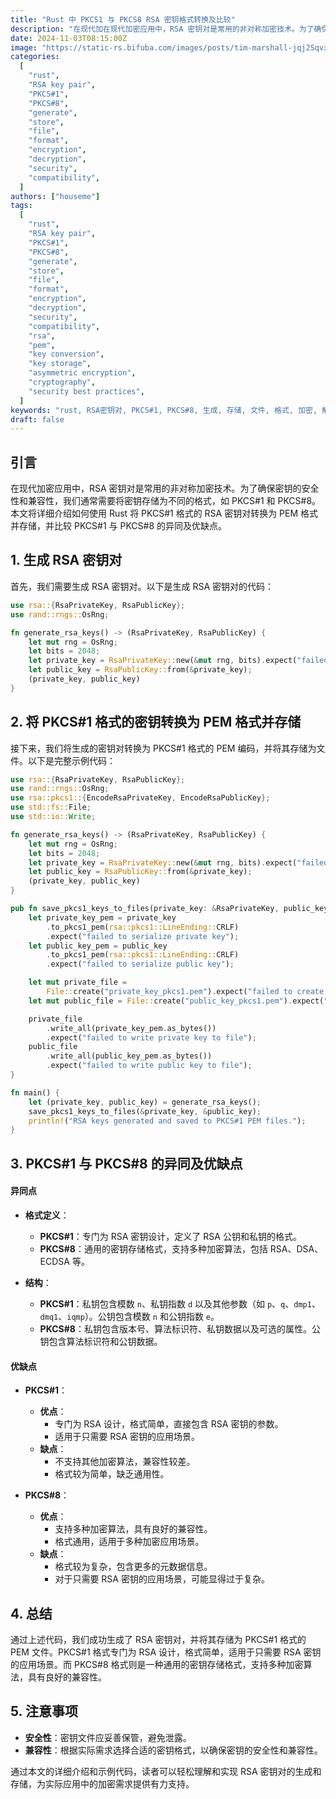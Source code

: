 ```yaml
---
title: "Rust 中 PKCS1 与 PKCS8 RSA 密钥格式转换及比较"
description: "在现代加在现代加密应用中，RSA 密钥对是常用的非对称加密技术。为了确保密钥的安全性和兼容性，我们通常需要将密钥存储为不同的格式，如 PKCS#1 和 PKCS#8。本文将详细介绍如何使用 Rust 将 PKCS#1 格式的 RSA 密钥对转换为 PEM 格式并存储，并比较 PKCS#1 与 PKCS#8 的异同及优缺点。"
date: 2024-11-03T08:15:00Z
image: "https://static-rs.bifuba.com/images/posts/tim-marshall-jqj2SqvxMVY-unsplash.jpg"
categories:
  [
    "rust",
    "RSA key pair",
    "PKCS#1",
    "PKCS#8",
    "generate",
    "store",
    "file",
    "format",
    "encryption",
    "decryption",
    "security",
    "compatibility",
  ]
authors: ["houseme"]
tags:
  [
    "rust",
    "RSA key pair",
    "PKCS#1",
    "PKCS#8",
    "generate",
    "store",
    "file",
    "format",
    "encryption",
    "decryption",
    "security",
    "compatibility",
    "rsa",
    "pem",
    "key conversion",
    "key storage",
    "asymmetric encryption",
    "cryptography",
    "security best practices",
  ]
keywords: "rust, RSA密钥对, PKCS#1, PKCS#8, 生成, 存储, 文件, 格式, 加密, 解密, 安全, 兼容性,encryption,decryption,security,compatibility"
draft: false
---
```


## 引言

在现代加密应用中，RSA 密钥对是常用的非对称加密技术。为了确保密钥的安全性和兼容性，我们通常需要将密钥存储为不同的格式，如 PKCS#1 和 PKCS#8。本文将详细介绍如何使用 Rust 将 PKCS#1 格式的 RSA 密钥对转换为 PEM 格式并存储，并比较 PKCS#1 与 PKCS#8 的异同及优缺点。

## 1. 生成 RSA 密钥对

首先，我们需要生成 RSA 密钥对。以下是生成 RSA 密钥对的代码：

```rust
use rsa::{RsaPrivateKey, RsaPublicKey};
use rand::rngs::OsRng;

fn generate_rsa_keys() -> (RsaPrivateKey, RsaPublicKey) {
    let mut rng = OsRng;
    let bits = 2048;
    let private_key = RsaPrivateKey::new(&mut rng, bits).expect("failed to generate a key");
    let public_key = RsaPublicKey::from(&private_key);
    (private_key, public_key)
}
```

## 2. 将 PKCS#1 格式的密钥转换为 PEM 格式并存储

接下来，我们将生成的密钥对转换为 PKCS#1 格式的 PEM 编码，并将其存储为文件。以下是完整示例代码：

```rust
use rsa::{RsaPrivateKey, RsaPublicKey};
use rand::rngs::OsRng;
use rsa::pkcs1::{EncodeRsaPrivateKey, EncodeRsaPublicKey};
use std::fs::File;
use std::io::Write;

fn generate_rsa_keys() -> (RsaPrivateKey, RsaPublicKey) {
    let mut rng = OsRng;
    let bits = 2048;
    let private_key = RsaPrivateKey::new(&mut rng, bits).expect("failed to generate a key");
    let public_key = RsaPublicKey::from(&private_key);
    (private_key, public_key)
}

pub fn save_pkcs1_keys_to_files(private_key: &RsaPrivateKey, public_key: &RsaPublicKey) {
    let private_key_pem = private_key
        .to_pkcs1_pem(rsa::pkcs1::LineEnding::CRLF)
        .expect("failed to serialize private key");
    let public_key_pem = public_key
        .to_pkcs1_pem(rsa::pkcs1::LineEnding::CRLF)
        .expect("failed to serialize public key");

    let mut private_file =
        File::create("private_key_pkcs1.pem").expect("failed to create private key file");
    let mut public_file = File::create("public_key_pkcs1.pem").expect("failed to create public key file");

    private_file
        .write_all(private_key_pem.as_bytes())
        .expect("failed to write private key to file");
    public_file
        .write_all(public_key_pem.as_bytes())
        .expect("failed to write public key to file");
}

fn main() {
    let (private_key, public_key) = generate_rsa_keys();
    save_pkcs1_keys_to_files(&private_key, &public_key);
    println!("RSA keys generated and saved to PKCS#1 PEM files.");
}
```

## 3. PKCS#1 与 PKCS#8 的异同及优缺点

#### 异同点

- **格式定义**：
  - **PKCS#1**：专门为 RSA 密钥设计，定义了 RSA 公钥和私钥的格式。
  - **PKCS#8**：通用的密钥存储格式，支持多种加密算法，包括 RSA、DSA、ECDSA 等。

- **结构**：
  - **PKCS#1**：私钥包含模数 `n`、私钥指数 `d` 以及其他参数（如 `p`、`q`、`dmp1`、`dmq1`、`iqmp`）。公钥包含模数 `n` 和公钥指数 `e`。
  - **PKCS#8**：私钥包含版本号、算法标识符、私钥数据以及可选的属性。公钥包含算法标识符和公钥数据。

#### 优缺点

- **PKCS#1**：
  - **优点**：
    - 专门为 RSA 设计，格式简单，直接包含 RSA 密钥的参数。
    - 适用于只需要 RSA 密钥的应用场景。
  - **缺点**：
    - 不支持其他加密算法，兼容性较差。
    - 格式较为简单，缺乏通用性。

- **PKCS#8**：
  - **优点**：
    - 支持多种加密算法，具有良好的兼容性。
    - 格式通用，适用于多种加密应用场景。
  - **缺点**：
    - 格式较为复杂，包含更多的元数据信息。
    - 对于只需要 RSA 密钥的应用场景，可能显得过于复杂。

## 4. 总结

通过上述代码，我们成功生成了 RSA 密钥对，并将其存储为 PKCS#1 格式的 PEM 文件。PKCS#1 格式专门为 RSA 设计，格式简单，适用于只需要 RSA 密钥的应用场景。而 PKCS#8 格式则是一种通用的密钥存储格式，支持多种加密算法，具有良好的兼容性。

## 5. 注意事项

- **安全性**：密钥文件应妥善保管，避免泄露。
- **兼容性**：根据实际需求选择合适的密钥格式，以确保密钥的安全性和兼容性。

通过本文的详细介绍和示例代码，读者可以轻松理解和实现 RSA 密钥对的生成和存储，为实际应用中的加密需求提供有力支持。
